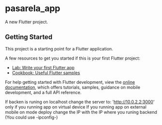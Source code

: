 # pasarela_app

A new Flutter project.

## Getting Started

This project is a starting point for a Flutter application.

A few resources to get you started if this is your first Flutter project:

- [Lab: Write your first Flutter app](https://docs.flutter.dev/get-started/codelab)
- [Cookbook: Useful Flutter samples](https://docs.flutter.dev/cookbook)

For help getting started with Flutter development, view the
[online documentation](https://docs.flutter.dev/), which offers tutorials,
samples, guidance on mobile development, and a full API reference.


If backen is runing on localhost change the server to: 'http://10.0.2.2:3000' only if you running app on virtual device
If you running app on external mobile on mode deploy change the IP with the IP where you runing backend (You could use -ipconfig-)
